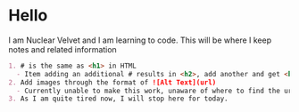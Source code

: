 # Hello
I am Nuclear Velvet and I am learning to code. This will be where I keep notes and related information
```markdown
1. # is the same as <h1> in HTML
  - Item adding an additional # results in <h2>, add another and get <h3>, and so on
2. Add images through the format of ![Alt Text](url)
  - Currently unable to make this work, unaware of where to find the url of an image.
3. As I am quite tired now, I will stop here for today.
